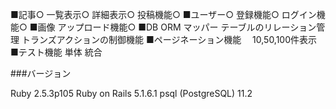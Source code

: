 ■記事○
一覧表示○
詳細表示○
投稿機能○
■ユーザー○
登録機能○
ログイン機能○
■画像
アップロード機能○
■DB ORM マッパー
テーブルのリレーション管理
トランズアクションの制御機能
■ページネーション機能　
10,50,100件表示
■テスト機能
単体
統合

###バージョン

Ruby 2.5.3p105
Ruby on Rails  5.1.6.1
psql (PostgreSQL) 11.2
